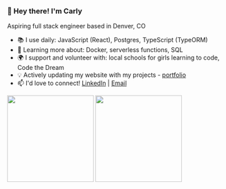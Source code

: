 <h3>👋 Hey there! I'm Carly</h3>
<p>Aspiring full stack engineer based in Denver, CO</p>

- 📚 I use daily: JavaScript (React), Postgres, TypeScript (TypeORM)
- 🌱 Learning more about: Docker, serverless functions, SQL
- 🌍 I support and volunteer with: local schools for girls learning to code, Code the Dream
- 💡 Actively updating my website with my projects - [portfolio](https://carlydopps.github.io/)
- 📫 I'd love to connect! [LinkedIn](https://www.linkedin.com/in/carlydopps/)  |  [Email](mailto:carly.doppelheuer@gmail.com)

<div>
  <img height=200 align="center" src="https://github-readme-stats.vercel.app/api?username=carlydopps&show=prs_merged_percentage&hide=contribs&rank_icon=github&hide_rank=true&theme=github_dark_dimmed&hide_border=true&include_all_commits=true" />
  <img height=200 align="center" src="https://github-readme-stats.vercel.app/api/top-langs/?username=carlydopps&layout=compact&theme=github_dark_dimmed&hide_border=true" />
</div>
